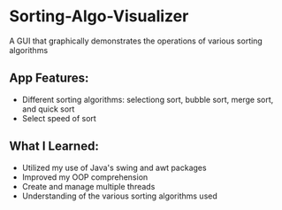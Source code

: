# Sorting-Algo-Visualizer
A GUI that graphically demonstrates the operations of various sorting algorithms 
## App Features:
- Different sorting algorithms: selectiong sort, bubble sort, merge sort, and quick sort
- Select speed of sort
## What I Learned:
- Utilized my use of Java's swing and awt packages
- Improved my OOP comprehension
- Create and manage multiple threads
- Understanding of the various sorting algorithms used
